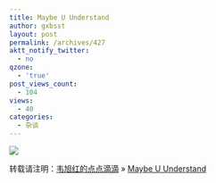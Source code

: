 ```yaml
---
title: Maybe U Understand
author: gxbsst
layout: post
permalink: /archives/427
aktt_notify_twitter:
  - no
qzone:
  - 'true'
post_views_count:
  - 104
views:
  - 40
categories:
  - 杂谈
---
```

![][1]

转载请注明：[韦旭红的点点滴滴][2] &raquo; [Maybe U Understand][3]

 [1]: http://grab.by/1Eon
 [2]: http://www.weixuhong.com
 [3]: http://www.weixuhong.com/archives/427